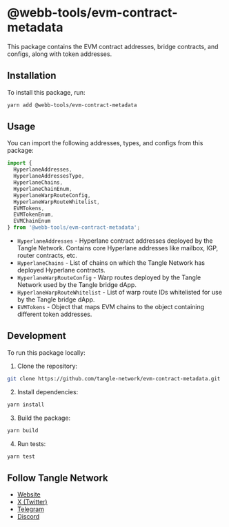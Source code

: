 # @webb-tools/evm-contract-metadata

This package contains the EVM contract addresses, bridge contracts, and configs, along with token addresses.

## Installation

To install this package, run:

```bash
yarn add @webb-tools/evm-contract-metadata
```

## Usage

You can import the following addresses, types, and configs from this package:

```typescript
import {
  HyperlaneAddresses,
  HyperlaneAddressesType,
  HyperlaneChains,
  HyperlaneChainEnum,
  HyperlaneWarpRouteConfig,
  HyperlaneWarpRouteWhitelist,
  EVMTokens,
  EVMTokenEnum,
  EVMChainEnum
} from '@webb-tools/evm-contract-metadata';
```

- `HyperlaneAddresses` - Hyperlane contract addresses deployed by the Tangle Network. Contains core Hyperlane addresses like mailbox, IGP, router contracts, etc.
- `HyperlaneChains` - List of chains on which the Tangle Network has deployed Hyperlane contracts.
- `HyperlaneWarpRouteConfig` - Warp routes deployed by the Tangle Network used by the Tangle bridge dApp.
- `HyperlaneWarpRouteWhitelist` - List of warp route IDs whitelisted for use by the Tangle bridge dApp.
- `EVMTokens` - Object that maps EVM chains to the object containing different token addresses.

## Development

To run this package locally:

1. Clone the repository:

```bash
git clone https://github.com/tangle-network/evm-contract-metadata.git
```

2. Install dependencies:

```bash
yarn install
```

3. Build the package:

```bash
yarn build
```

4. Run tests:

```bash
yarn test
```

## Follow Tangle Network

- [Website](https://www.tangle.tools/)
- [X (Twitter)](https://x.com/tangle_network)
- [Telegram](https://t.me/tanglenet)
- [Discord](https://discord.gg/cv8EfJu3Tn)
